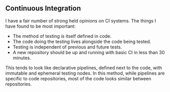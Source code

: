 ## Continuous Integration

I have a fair number of strong held opinions on CI systems.
The things I have found to be most important:
- The method of testing is itself defined in code.
- The code doing the testing lives alongside the code being tested.
- Testing is independent of previous and future tests.
- A new repository should be up and running with basic CI in less than 30 minutes. 

This tends to look like declarative pipelines, defined next to the code, with immutable and ephemeral testing nodes.
In this method, while pipelines are specific to code repositories, most of the code looks similar between repositories.
